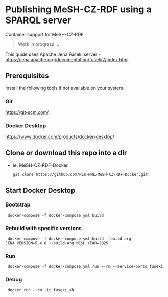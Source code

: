 # Publishing MeSH-CZ-RDF using a SPARQL server
Container support for MeSH-CZ-RDF

> Work in progress ...

This quide uses Apache Jena Fuseki server - https://jena.apache.org/documentation/fuseki2/index.html

## Prerequisites

Install the following tools if not available on your system.

### Git

https://git-scm.com/

### Docker Desktop

https://www.docker.com/products/docker-desktop/

## Clone or download this repo into a dir
- ie. MeSH-CZ-RDF-Docker

      git clone https://github.com/NLK-NML/MeSH-CZ-RDF-Docker.git

## Start Docker Desktop

### Bootstrap

     docker-compose -f docker-compose.yml build

### Rebuild with specific versions

     docker-compose -f docker-compose.yml build --build-arg JENA_VERSION=5.4.0 --build-arg MESH_YEAR=2025

### Run

     docker-compose -f docker-compose.yml run --rm --service-ports fuseki

### Debug

     docker run --rm -it fuseki sh
